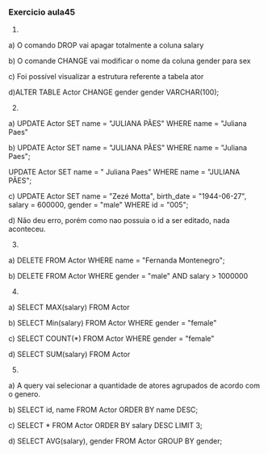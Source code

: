 ### Exercicio aula45

1)
a)
O comando DROP vai apagar totalmente a coluna salary 

b)
 O comande CHANGE vai modificar o nome da coluna gender para sex

c)
Foi possível visualizar a estrutura referente a tabela ator

d)ALTER TABLE Actor CHANGE gender gender VARCHAR(100);

2)

a)
UPDATE Actor
SET name = "JULIANA PÃES"
WHERE name = "Juliana Paes"

b)
UPDATE Actor
SET name = "JULIANA PÃES"
WHERE name = "Juliana Paes";

UPDATE Actor
SET name = " Juliana Paes"
WHERE name = "JULIANA PÃES";

c)
UPDATE Actor
SET 
name = "Zezé Motta",
birth_date = "1944-06-27",
salary = 600000,
gender = "male"
WHERE id = "005";

d)
Não deu erro, porém como nao possuia o id a ser editado, nada aconteceu.

3)
a)
DELETE FROM Actor WHERE name = "Fernanda Montenegro";

b)
DELETE FROM Actor
WHERE
	gender = "male" AND
	salary > 1000000
	
4)
a)
SELECT MAX(salary) FROM Actor

b)
SELECT Min(salary) FROM Actor
WHERE
gender = "female"

c)
SELECT COUNT(*) FROM Actor WHERE gender = "female"

d)
SELECT SUM(salary) FROM Actor

5)
a)
A query vai selecionar a quantidade de atores agrupados de acordo com o genero.

b)
SELECT id, name FROM Actor
ORDER BY name DESC;

c)
SELECT * FROM Actor
ORDER BY salary DESC
LIMIT 3;

d)
SELECT AVG(salary), gender FROM Actor
GROUP BY gender;